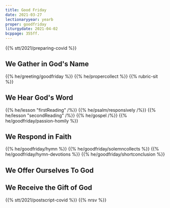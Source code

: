 ```yaml
---
title: Good Friday
date: 2021-03-27
lectionaryyear: yearb
proper: goodfriday
liturgydate: 2021-04-02
bcppage: 355ff.
---
```

{{% stt/2021/preparing-covid %}}

## We Gather in God's Name
{{% he/greeting/goodfriday %}}
{{% he/propercollect %}}
{{% rubric-sit %}}

## We Hear God's Word
{{% he/lesson "firstReading" /%}}
{{% he/psalm/responsively /%}}
{{% he/lesson "secondReading" /%}}
{{% he/gospel /%}}
{{% he/goodfriday/passion-homily %}}

## We Respond in Faith
{{% he/goodfriday/hymn %}}
{{% he/goodfriday/solemncollects %}}
{{% he/goodfriday/hymn-devotions %}}
{{% he/goodfriday/shortconclusion %}}

## We Offer Ourselves To God

## We Receive the Gift of God
{{% stt/2021/postscript-covid %}}
{{% nrsv %}}
